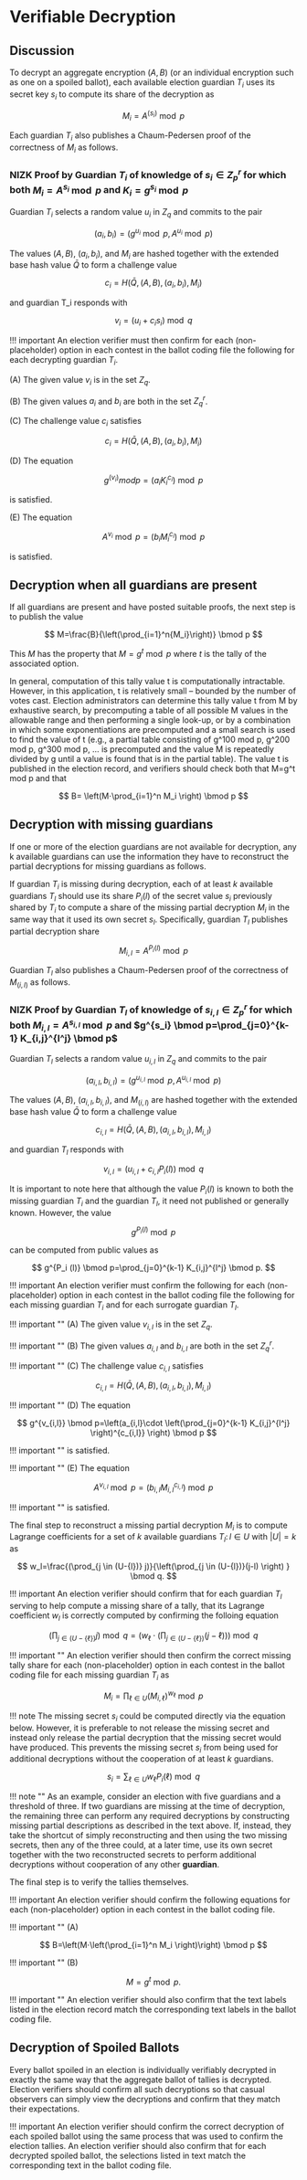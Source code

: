 # Verifiable Decryption

## Discussion

To decrypt an aggregate encryption $(A,B)$ (or an individual encryption such as one on a spoiled ballot), each available election guardian $T_i$ uses its secret key $s_i$ to compute its share of the decryption as

$$
M_i=A^(s_i ) \bmod p
$$

Each guardian $T_i$ also publishes a Chaum-Pedersen proof of the correctness of $M_i$ as follows.

### NIZK Proof by Guardian $T_i$ of knowledge of $s_i \in Z_p^r$ for which both $M_i=A^{s_i} \bmod p$ and $K_i=g^{s_i}  \bmod p$ 

Guardian $T_i$ selects a random value $u_i$ in $Z_q$ and commits to the pair

$$
(a_i,b_i )=\left(g^{u_i} \bmod p,A^{u_i}  \bmod p\right)
$$

The values $(A,B)$, $(a_i,b_i )$, and $M_i$ are hashed together with the extended base hash value $\bar{Q}$ to form a challenge value 

$$
c_i=H\left(\bar{Q},(A,B),(a_i,b_i ),M_i \right)
$$

and guardian T_i responds with 

$$
v_i=(u_i+c_i s_i )  \bmod q
$$

!!! important
    An election verifier must then confirm for each (non-placeholder) option in each contest in the ballot coding file the following for each decrypting guardian $T_i$.


(A) The given value $v_i$ is in the set $Z_q$.

(B) The given values $a_i$ and $b_i$ are both in the set $Z_q^r$.
	
(C) The challenge value $c_i$ satisfies 

$$
c_i=H\left(\bar{Q},(A,B),(a_i,b_i ),M_i \right)
$$

(D) The equation 

$$
g^(v_i )  mod p=(a_i K_i^{c_i} )  \bmod p
$$

is satisfied.

(E) The equation 


$$
A^{v_i} \bmod p=(b_i M_i^{c_i} )  \bmod p
$$

is satisfied.

## Decryption when all guardians are present

If all guardians are present and have posted suitable proofs, the next step is to publish the value

$$
M=\frac{B}{\left(\prod_{i=1}^n{M_i}\right)}  \bmod p
$$

This $M$ has the property that $M=g^t  \bmod p$ where $t$ is the tally of the associated option.

In general, computation of this tally value t is computationally intractable.  However, in this application, t is relatively small – bounded by the number of votes cast.  Election administrators can determine this tally value t from M by exhaustive search, by precomputing a table of all possible M values in the allowable range and then performing a single look-up, or by a combination in which some exponentiations are precomputed and a small search is used to find the value of t (e.g., a partial table consisting of g^100  mod p, g^200  mod p, g^300  mod p, … is precomputed and the value M is repeatedly divided by g until a value is found that is in the partial table).  The value t is published in the election record, and verifiers should check both that M=g^t  mod p and that 

$$
B= \left(M⋅\prod_{i=1}^n M_i \right)  \bmod p
$$

## Decryption with missing guardians

If one or more of the election guardians are not available for decryption, any k available guardians can use the information they have to reconstruct the partial decryptions for missing guardians as follows.

If guardian $T_i$ is missing during decryption, each of at least $k$ available guardians $T_l$ should use its share $P_i (l)$ of the secret value $s_i$ previously shared by $T_i$ to compute a share of the missing partial decryption $M_i$ in the same way that it used its own secret $s_l$.  Specifically, guardian $T_l$ publishes partial decryption share

$$
M_{i,l}=A^{P_i (l)}  \bmod p
$$

Guardian $T_l$ also publishes a Chaum-Pedersen proof of the correctness of $M_(i,l)$ as follows.

### NIZK Proof by Guardian $T_l$ of knowledge of $s_{i,l} \in Z_p^r$ for which both $M_{i,l}=A^{s_{i,l}}  \bmod p$ and $g^{s_i} \bmod p=\prod_{j=0}^{k-1} K_{i,j}^{l^j}   \bmod p$

Guardian $T_l$ selects a random value $u_{i,l}$ in $Z_q$ and commits to the pair

$$
\left(a_{i,l},b_{i,l} \right)=\left(g^{u_{i,l} }  \bmod p,A^{u_{i,l}}  \bmod p\right)
$$

The values $(A,B)$, $(a_{i,l},b_{i,l} )$, and $M_(i,l)$ are hashed together with the extended base hash value $\bar{Q}$ to form a challenge value

$$
c_{i,l}=H\left(\bar{Q},(A,B),(a_{i,l},b_{i,l} ),M_{i,l} \right)
$$

and guardian $T_l$ responds with

$$
v_{i,l}=\left(u_{i,l}+c_{i,l} P_i (l)\right)  \bmod q
$$

It is important to note here that although the value $P_i (l)$ is known to both the missing guardian $T_i$ and the guardian $T_l$, it need not published or generally known.  However, the value 

$$
g^{P_i (l)}  \bmod p
$$

can be computed from public values as

$$
g^{P_i (l)}  \bmod p=\prod_{j=0}^{k-1} K_{i,j}^{l^j}  \bmod p.
$$

!!! important
    An election verifier must confirm the following for each (non-placeholder) option in each contest in the ballot coding file the following for each missing guardian $T_i$ and for each surrogate guardian $T_l$.

!!! important ""
    (A) The given value $v_{i,l}$ is in the set $Z_q$.

!!! important ""
    (B) The given values $a_{i,l}$ and $b_{i,l}$ are both in the set $Z_q^r$.

!!! important ""
    (C) The challenge value $c_{i,l}$ satisfies 

$$
c_{i,l}=H\left(\bar{Q},(A,B),(a_{i,l},b_{i,l} ),M_{i,l} \right)
$$

!!! important ""
    (D) The equation 

$$
g^{v_{i,l}}  \bmod p=\left(a_{i,l}\cdot \left(\prod_{j=0}^{k-1} K_{i,j}^{l^j} \right)^{c_{i,l}} \right)  \bmod p
$$

!!! important ""
    is satisfied.

!!! important ""
    (E)	The equation 

$$
A^{v_{i,l}}  \bmod p=\left(b_{i,l} M_{i,l}^{c_{i,l} } \right) \bmod p 
$$

!!! important ""
    is satisfied.

The final step to reconstruct a missing partial decryption $M_i$ is to compute Lagrange coefficients for a set of $k$ available guardians ${T_l \colon l \in U}$ with $|U|=k$ as

$$
w_l=\frac{(\prod_{j \in (U-{l})} j)}{\left(\prod_{j \in (U-{l})}(j-l) \right) } \bmod q.
$$

!!! important
    An election verifier should confirm that for each guardian $T_l$ serving to help compute a missing share of a tally, that its Lagrange coefficient $w_l$ is correctly computed by confirming the folloing equation 

$$
\left(\prod_{j \in (U-\{\ell \})}j\right)  \bmod q=\left(w_\ell \cdot \left(\prod_{j \in (U-\{\ell \})} \left(j-\ell \right) \right) \right) \bmod q
$$


!!! important ""
    An election verifier should then confirm the correct missing tally share for each (non-placeholder) option in each contest in the ballot coding file for each missing guardian $T_i$ as 

$$
M_i=\prod_{\ell  \in U}\left(M_{i,\ell }\right)^{w_\ell}  \bmod p
$$

!!! note
    The missing secret $s_i$ could be computed directly via the equation below.  However, it is preferable to not release the missing secret and instead only release the partial decryption that the missing secret would have produced.  This prevents the missing secret $s_i$ from being used for additional decryptions without the cooperation of at least $k$ guardians.

$$
s_i=\sum_{\ell \in U} w_\ell P_i(\ell)  \bmod q
$$

!!! note ""
    As an example, consider an election with five guardians and a threshold of three.  If two guardians are missing at the time of decryption, the remaining three can perform any required decryptions by constructing missing partial descriptions as described in the text above.  If, instead, they take the shortcut of simply reconstructing and then using the two missing secrets, then any of the three could, at a later time, use its own secret together with the two reconstructed secrets to perform additional decryptions without cooperation of any other **guardian**.

The final step is to verify the tallies themselves.

!!! important
    An election verifier should confirm the following equations for each (non-placeholder) option in each contest in the ballot coding file.

!!! important ""
    (A)

$$
B=\left(M⋅\left(\prod_{i=1}^n M_i \right)\right)  \bmod p
$$

!!! important ""
    (B)

$$
M=g^t  \bmod p.
$$

!!! important ""
    An election verifier should also confirm that the text labels listed in the election record match the corresponding text labels in the ballot coding file.

## Decryption of Spoiled Ballots

Every ballot spoiled in an election is individually verifiably decrypted in exactly the same way that the aggregate ballot of tallies is decrypted.  Election verifiers should confirm all such decryptions so that casual observers can simply view the decryptions and confirm that they match their expectations.

!!! important
    An election verifier should confirm the correct decryption of each spoiled ballot using the same process that was used to confirm the election tallies.
    An election verifier should also confirm that for each decrypted spoiled ballot, the selections listed in text match the corresponding text in the ballot coding file.

